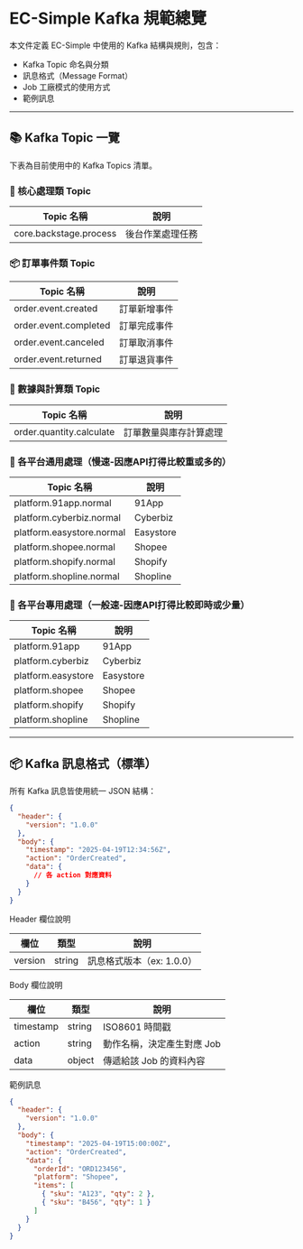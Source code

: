 # EC-Simple Kafka 規範總覽

本文件定義 EC-Simple 中使用的 Kafka 結構與規則，包含：

- Kafka Topic 命名與分類
- 訊息格式（Message Format）
- Job 工廠模式的使用方式
- 範例訊息

---

## 📚 Kafka Topic 一覽

下表為目前使用中的 Kafka Topics 清單。

### 🧠 核心處理類 Topic

| Topic 名稱               | 說明                   |
|--------------------------|------------------------|
| core.backstage.process   | 後台作業處理任務       |

### 📦 訂單事件類 Topic

| Topic 名稱               | 說明                   |
|--------------------------|------------------------|
| order.event.created      | 訂單新增事件           |
| order.event.completed    | 訂單完成事件           |
| order.event.canceled     | 訂單取消事件           |
| order.event.returned     | 訂單退貨事件           |

### 🧮 數據與計算類 Topic

| Topic 名稱                 | 說明                     |
|----------------------------|--------------------------|
| order.quantity.calculate   | 訂單數量與庫存計算處理   |

### 🏪 各平台通用處理（慢速-因應API打得比較重或多的）

| Topic 名稱                     | 說明                       |
|--------------------------------|----------------------------|
| platform.91app.normal          | 91App          |
| platform.cyberbiz.normal       | Cyberbiz       |
| platform.easystore.normal      | Easystore      |
| platform.shopee.normal         | Shopee         |
| platform.shopify.normal        | Shopify        |
| platform.shopline.normal       | Shopline       |

### 🏪 各平台專用處理（一般速-因應API打得比較即時或少量）

| Topic 名稱                     | 說明                       |
|--------------------------------|----------------------------|
| platform.91app                | 91App         |
| platform.cyberbiz             | Cyberbiz       |
| platform.easystore            | Easystore      |
| platform.shopee               | Shopee         |
| platform.shopify              | Shopify        |
| platform.shopline             | Shopline       |

---

## 📦 Kafka 訊息格式（標準）

所有 Kafka 訊息皆使用統一 JSON 結構：

```json
{
  "header": {
    "version": "1.0.0"
  },
  "body": {
    "timestamp": "2025-04-19T12:34:56Z",
    "action": "OrderCreated",
    "data": {
      // 各 action 對應資料
    }
  }
}
```

Header 欄位說明

| 欄位	|類型	|說明   |
|--------------------------------|----------------------------|-----|
| version	|string	|訊息格式版本（ex: 1.0.0）  |


Body  欄位說明

| 欄位	|類型	|說明   |
|--------------------------------|----------------------------|-----|
| timestamp	|string	|ISO8601 時間戳 |
| action	|string	|動作名稱，決定產生對應 Job|
| data	|object	|傳遞給該 Job 的資料內容 |

範例訊息

```json
{
  "header": {
    "version": "1.0.0"
  },
  "body": {
    "timestamp": "2025-04-19T15:00:00Z",
    "action": "OrderCreated",
    "data": {
      "orderId": "ORD123456",
      "platform": "Shopee",
      "items": [
        { "sku": "A123", "qty": 2 },
        { "sku": "B456", "qty": 1 }
      ]
    }
  }
}
```